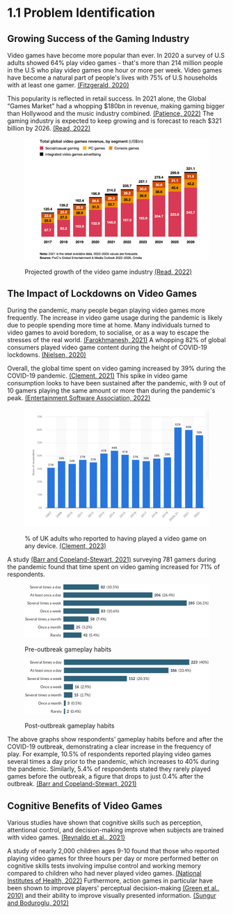 # 1.1 Problem Identification

## Growing Success of the Gaming Industry

Video games have become more popular than ever. In 2020 a survey of U.S adults showed 64% play video games - that's more than 214 million people in the U.S who play video games one hour or more per week. Video games have become a natural part of people's lives with 75% of U.S households with at least one gamer.  [(Fitzgerald, 2020)](../reference-list.md#problem-identification)

This popularity is reflected in retail success. In 2021 alone, the Global “Games Market” had a whopping $180bn in revenue, making gaming bigger than Hollywood and the music industry combined. [(Patience, 2022)](../reference-list.md#problem-identification) The gaming industry is expected to keep growing and is forecast to reach $321 billion by 2026. [(Read, 2022)](../reference-list.md#problem-identification)

<figure><img src="../.gitbook/assets/globalvideogamesrevenue.png" alt=""><figcaption><p>Projected growth of the video game industry <a href="../reference-list.md#problem-identification">(Read, 2022)</a></p></figcaption></figure>

## The Impact of Lockdowns on Video Games

During the pandemic, many people began playing video games more frequently. The increase in video game usage during the pandemic is likely due to people spending more time at home. Many individuals turned to video games to avoid boredom, to socialise, or as a way to escape the stresses of the real world. [(Farokhmanesh, 2021)](../reference-list.md#problem-identification) A whopping 82% of global consumers played video game content during the height of COVID-19 lockdowns. [(Nielsen, 2020)](../reference-list.md#problem-identification)

Overall, the global time spent on video gaming increased by 39% during the COVID-19 pandemic. [(Clement, 2021)](../reference-list.md#problem-identification) This spike in video game consumption looks to have been sustained after the pandemic, with 9 out of 10 gamers playing the same amount or more than during the pandemic's peak. [(Entertainment Software Association, 2022)](../reference-list.md#problem-identification)&#x20;

<figure><img src="../.gitbook/assets/gamingpenetrationintheuk.png" alt=""><figcaption><p>% of UK adults who reported to having played a video game on any device. <a href="../reference-list.md#problem-identification">(Clement, 2023)</a></p></figcaption></figure>

A study [(Barr and Copeland-Stewart, 2021)](../reference-list.md#problem-identification) surveying 781 gamers during the pandemic found that time spent on video gaming increased for 71% of respondents.

<figure><img src="../.gitbook/assets/preoutbreakhabits.jpeg" alt=""><figcaption><p>Pre-outbreak gameplay habits</p></figcaption></figure>

<figure><img src="../.gitbook/assets/postoutbreakhabits.jpeg" alt=""><figcaption><p>Post-outbreak gameplay habits</p></figcaption></figure>

The above graphs show respondents’ gameplay habits before and after the COVID-19 outbreak, demonstrating a clear increase in the frequency of play. For example, 10.5% of respondents reported playing video games several times a day prior to the pandemic, which increases to 40% during the pandemic. Similarly, 5.4% of respondents stated they rarely played games before the outbreak, a figure that drops to just 0.4% after the outbreak. [(Barr and Copeland-Stewart, 2021)](../reference-list.md#problem-identification)

## Cognitive Benefits of Video Games

Various studies have shown that cognitive skills such as perception, attentional control, and decision-making improve when subjects are trained with video games. [(Reynaldo et al., 2021)](../reference-list.md#problem-identification)

A study of nearly 2,000 children ages 9-10 found that those who reported playing video games for three hours per day or more performed better on cognitive skills tests involving impulse control and working memory compared to children who had never played video games. [(National Institutes of Health, 2022)](../reference-list.md#problem-identification) Furthermore, action games in particular have been shown to improve players' perceptual decision-making [(Green et al., 2010)](../reference-list.md#problem-identification) and their ability to improve visually presented information. [(Sungur and Boduroglu, 2012)](../reference-list.md#problem-identification)
